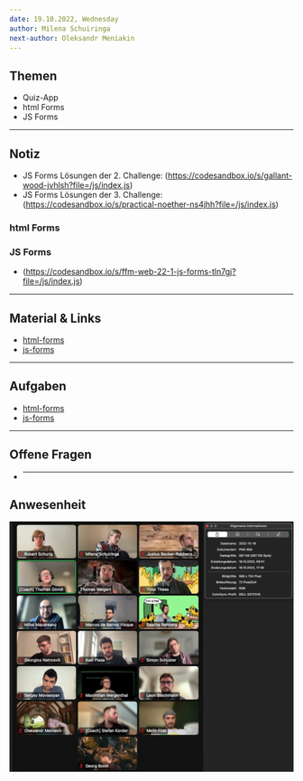 ```yaml
---
date: 19.10.2022, Wednesday
author: Milena Schuiringa
next-author: Oleksandr Meniakin
---
```


## Themen

- Quiz-App
- html Forms
- JS Forms

---

## Notiz
- JS Forms Lösungen der 2. Challenge:
(https://codesandbox.io/s/gallant-wood-jvhlsh?file=/js/index.js)
- JS Forms Lösungen der 3. Challenge:
(https://codesandbox.io/s/practical-noether-ns4jhh?file=/js/index.js)
    
### html Forms

### JS Forms
- (https://codesandbox.io/s/ffm-web-22-1-js-forms-tln7gj?file=/js/index.js)

---

## Material & Links

- [html-forms](../sessions/html-forms/html-forms.md)
- [js-forms](../sessions/js-forms/js-forms.md)

---

## Aufgaben

- [html-forms](../sessions/html-forms/challenges-html-forms.md)
- [js-forms](../sessions/js-forms/challenges-js-forms.md)

---

## Offene Fragen

- ***

## Anwesenheit

![2022/10/19](../images/2022-10-19.png)
